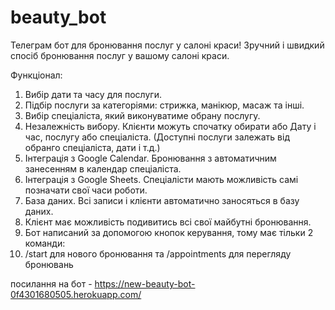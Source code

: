 # beauty_bot
Телеграм бот для бронювання послуг у салоні краси!
Зручний і швидкий спосіб бронювання послуг у вашому салоні краси.

Функціонал:
1. Вибір дати та часу для послуги.
2. Підбір послуги за категоріями: стрижка, манікюр, масаж та інші.
3. Вибір спеціаліста, який виконуватиме обрану послугу.
4. Незалежність вибору. Клієнти можуть спочатку обирати або Дату і час, послугу або спеціаліста. (Доступні послуги залежать від обранго спеціаліста, дати і т.д.)
5. Інтеграція з Google Calendar. Бронювання з автоматичним занесенням в календар спеціаліста.
6. Інтеграція з Google Sheets. Спеціалісти мають можливість самі позначати свої часи роботи.
7. База даних. Всі записи і клієнти автоматично заносяться в базу даних.
8. Клієнт має можливість подивитись всі свої майбутні бронювання.
9. Бот написаний за допомогою кнопок керування, тому має тільки 2 команди:
10. /start для нового бронювання та /appointments для перегляду бронювань

посилання на бот - https://new-beauty-bot-0f4301680505.herokuapp.com/
